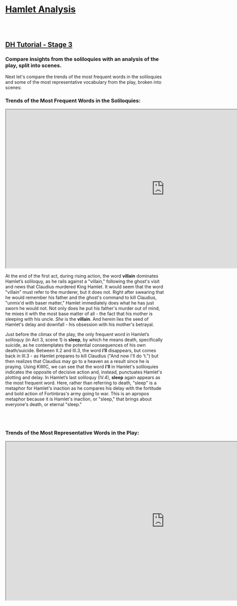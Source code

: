 <html>
  <head>
  <h1 style="text-decoration:underline;"><b>Hamlet Analysis</b></h1>
  </head>
  
  <br></br>
  <h2><a href="https://github.com/AshleySanders/DigShakespeare/blob/master/HamletDH_Tutorial.md">DH Tutorial - Stage 3</a></h2>
  <h3>Compare insights from the soliloquies with an analysis of the play, split into scenes.</h3>
  <body>
  <p> </p>
  
  <p>Next let's compare the trends of the most frequent words in the soliloquies and some of the most representative vocabulary from the play, broken into scenes:</p>

<h3><b>Trends of the Most Frequent Words in the Soliloquies:</b></h3>

<iframe width="1000" height="500" src="http://voyant-tools.org/tool/Trends/?view=Trends&bins=7&corpus=daaa71e1acbe221ad2ea67a0e66cba63"></iframe>

<p>At the end of the first act, during rising action, the word <b>villain</b> dominates Hamlet’s soliloquy, as he rails against a "villain," following the ghost's visit and news that Claudius murdered King Hamlet. It would seem that the word "villain" must refer to the murderer, but it does not. Right after swearing that he would remember his father and the ghost's command to kill Claudius, "unmix'd with baser matter," Hamlet immediately does what he has just sworn he would not. Not only does he put his father's murder out of mind, he mixes it with the most base matter of all - the fact that his mother is sleeping with his uncle. <em>She</em> is the <b>villain</b>. And herein lies the seed of Hamlet's delay and downfall - his obsession with his mother's betrayal.</p>

<p>Just before the climax of the play, the only frequent word in Hamlet’s soliloquy (in Act 3, scene 1) is <b>sleep</b>, by which he means death, specifically suicide, as he contemplates the potential consequences of his own death/suicide. Between II.2 and III.3, the word <b>i’ll</b> disappears, but comes back in III.3 - as Hamlet prepares to kill Claudius ("And now I'll do 't.") but then realizes that Claudius may go to a heaven as a result since he is praying. Using KWIC, we can see that the word <b>i'll</b> in Hamlet's soliloquies indicates the opposite of decisive action and, instead, punctuates Hamlet's plotting and delay. In Hamlet’s last soliloquy (IV.4), <b>sleep</b> again appears as the most frequent word. Here, rather than referring to death, "sleep" is a metaphor for Hamlet's inaction as he compares his delay with the fortitude and bold action of Fortinbras's army going to war. This is an apropos metaphor because it is Hamlet's inaction, or "sleep," that brings about everyone's death, or eternal "sleep."</p>
<br></br>
<h3><b>Trends of the Most Representative Words in the Play:</b></h3>
<iframe width="1000" height="500" src="http://voyant-tools.org/tool/Trends/?view=Trends&stopList=keywords-c576000cac60b0f03eab1b1e76a136bb&query=soul*&query=shall*&query=villain*&query=moth*&query=father*&bins=20&corpus=1ada137c18a69d58bfe64dd0c029ad16"></iframe>
 <br></br>
 <p></p>
 

  </body>

</html>

